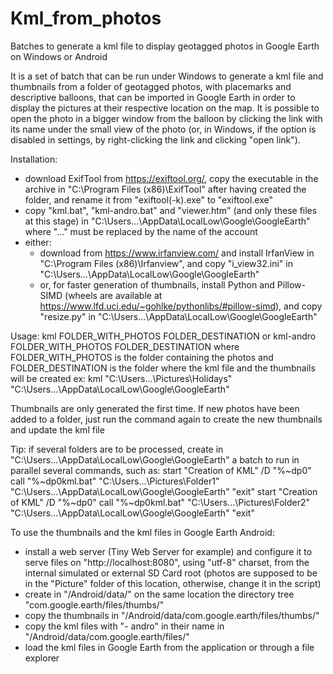 # Kml_from_photos
Batches to generate a kml file to display geotagged photos in Google Earth on Windows or Android

It is a set of batch that can be run under Windows to generate a kml file and thumbnails from a folder of geotagged photos, with placemarks and descriptive balloons, that can be imported in Google Earth in order to display the pictures at their respective location on the map. It is possible to open the photo in a bigger window from the balloon by clicking the link with its name under the small view of the photo (or, in Windows, if the option is disabled in settings, by right-clicking the link and clicking "open link").

Installation:
- download ExifTool from https://exiftool.org/, copy the executable in the archive in "C:\Program Files (x86)\ExifTool\" after having created the folder, and rename it from "exiftool(-k).exe" to "exiftool.exe"
- copy "kml.bat", "kml-andro.bat" and "viewer.htm" (and only these files at this stage) in "C:\Users\...\AppData\LocalLow\Google\GoogleEarth" where "..." must be replaced by the name of the account
- either:
  * download from https://www.irfanview.com/ and install IrfanView in "C:\Program Files (x86)\Irfanview\", and copy "i_view32.ini" in "C:\Users\...\AppData\LocalLow\Google\GoogleEarth"
  * or, for faster generation of thumbnails, install Python and Pillow-SIMD (wheels are available at https://www.lfd.uci.edu/~gohlke/pythonlibs/#pillow-simd), and copy "resize.py" in "C:\Users\...\AppData\LocalLow\Google\GoogleEarth"

Usage:
kml FOLDER_WITH_PHOTOS FOLDER_DESTINATION
or
kml-andro FOLDER_WITH_PHOTOS FOLDER_DESTINATION
where FOLDER_WITH_PHOTOS is the folder containing the photos and FOLDER_DESTINATION is the folder where the kml file and the thumbnails will be created
ex: kml "C:\Users\...\Pictures\Holidays\" "C:\Users\...\AppData\LocalLow\Google\GoogleEarth\"

Thumbnails are only generated the first time. If new photos have been added to a folder, just run the command again to create the new thumbnails and update the kml file

Tip: if several folders are to be processed, create in "C:\Users\...\AppData\LocalLow\Google\GoogleEarth" a batch to run in parallel several commands, such as:
start "Creation of KML" /D "%~dp0" call "%~dp0kml.bat" "C:\Users\...\Pictures\Folder1\" "C:\Users\...\AppData\LocalLow\Google\GoogleEarth\" "exit"
start "Creation of KML" /D "%~dp0" call "%~dp0kml.bat" "C:\Users\...\Pictures\Folder2\" "C:\Users\...\AppData\LocalLow\Google\GoogleEarth\" "exit"

To use the thumbnails and the kml files in Google Earth Android:
- install a web server (Tiny Web Server for example) and configure it to serve files on "http://localhost:8080", using "utf-8" charset, from the internal simulated or external SD Card root (photos are supposed to be in the "Picture" folder of this location, otherwise, change it in the script)
- create in "/Android/data/" on the same location the directory tree "com.google.earth/files/thumbs/"
- copy the thumbnails in "/Android/data/com.google.earth/files/thumbs/"
- copy the kml files with "- andro" in their name in "/Android/data/com.google.earth/files/"
- load the kml files in Google Earth from the application or through a file explorer
